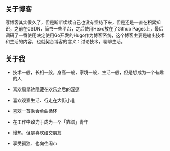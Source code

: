 ## 关于博客

写博客其实很久了，但是断断续续自己也没有坚持下来，但是还是一直在积累知识，之前在CSDN，简书一些平台，之后使用Hexo放在了Github Pages上，最后调研了一番使用决定使用Go开发的Hugo作为博客系统，这个博客主要是输出技术和生活的内容，也就契合博客的含义：讨论技术，聊聊生活。

## 关于我

- 技术一般，长相一般，身高一般，家境一般，生活一般，但是想成为一个有趣的人

- 喜欢周星驰隐藏在欢乐之后的深邃

- 喜欢观察生活、行走在大街小巷

- 喜欢一首歌会单曲循环

- 在工作中致力于成为一个「靠谱」青年

- 慢热、但是喜欢结交朋友

- 享受孤独、也向往闹市

  